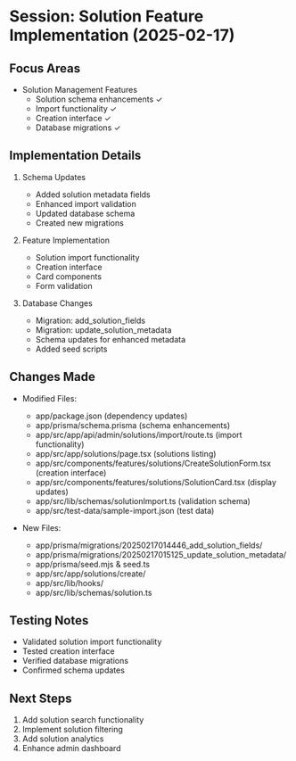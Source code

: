 # Session: Solution Feature Implementation (2025-02-17)

## Focus Areas
- Solution Management Features
  - Solution schema enhancements ✓
  - Import functionality ✓
  - Creation interface ✓
  - Database migrations ✓

## Implementation Details
1. Schema Updates
   - Added solution metadata fields
   - Enhanced import validation
   - Updated database schema
   - Created new migrations

2. Feature Implementation
   - Solution import functionality
   - Creation interface
   - Card components
   - Form validation

3. Database Changes
   - Migration: add_solution_fields
   - Migration: update_solution_metadata
   - Schema updates for enhanced metadata
   - Added seed scripts

## Changes Made
- Modified Files:
  * app/package.json (dependency updates)
  * app/prisma/schema.prisma (schema enhancements)
  * app/src/app/api/admin/solutions/import/route.ts (import functionality)
  * app/src/app/solutions/page.tsx (solutions listing)
  * app/src/components/features/solutions/CreateSolutionForm.tsx (creation interface)
  * app/src/components/features/solutions/SolutionCard.tsx (display updates)
  * app/src/lib/schemas/solutionImport.ts (validation schema)
  * app/src/test-data/sample-import.json (test data)

- New Files:
  * app/prisma/migrations/20250217014446_add_solution_fields/
  * app/prisma/migrations/20250217015125_update_solution_metadata/
  * app/prisma/seed.mjs & seed.ts
  * app/src/app/solutions/create/
  * app/src/lib/hooks/
  * app/src/lib/schemas/solution.ts

## Testing Notes
- Validated solution import functionality
- Tested creation interface
- Verified database migrations
- Confirmed schema updates

## Next Steps
1. Add solution search functionality
2. Implement solution filtering
3. Add solution analytics
4. Enhance admin dashboard